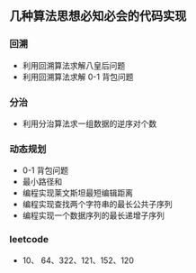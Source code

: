 ## 几种算法思想必知必会的代码实现

### 回溯
- 利用回溯算法求解八皇后问题
- 利用回溯算法求解 0-1 背包问题

### 分治
- 利用分治算法求一组数据的逆序对个数

### 动态规划
- 0-1 背包问题
- 最小路径和
- 编程实现莱文斯坦最短编辑距离
- 编程实现查找两个字符串的最长公共子序列
- 编程实现一个数据序列的最长递增子序列

### leetcode
- 10、 64、322、121、152、120